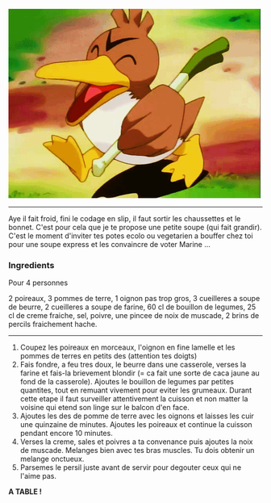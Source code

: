 <markdown>

![Canarticho](images/canarticho.gif)

---

Aye il fait froid, fini le codage en slip, il faut sortir les chaussettes et le bonnet. C'est pour cela que je te propose une petite soupe (qui fait grandir). C'est le moment d'inviter tes potes ecolo ou vegetarien a bouffer chez toi pour une soupe express et les convaincre de voter Marine ...

### Ingredients

Pour 4 personnes

2 poireaux, 3 pommes de terre, 1 oignon pas trop gros, 3 cueilleres a soupe de beurre, 2 cueilleres a soupe de farine, 60 cl de bouillon de legumes, 25 cl de creme fraiche, sel, poivre, une pincee de noix de muscade, 2 brins de percils fraichement hache.

---

1. Coupez les poireaux en morceaux, l'oignon en fine lamelle et les pommes de terres en petits des (attention tes doigts)
2. Fais fondre, a feu tres doux, le beurre dans une casserole, verses la farine et fais-la brievement blondir (= ca fait une sorte de caca jaune au fond de la casserole). Ajoutes le bouillon de legumes par petites quantites, tout en remuant vivement pour eviter les grumeaux. Durant cette etape il faut surveiller attentivement la cuisson et non matter la voisine qui etend son linge sur le balcon d'en face.
3. Ajoutes les des de pomme de terre avec les oignons et laisses les cuir une quinzaine de minutes. Ajoutes les poireaux et continue la cuisson pendant encore 10 minutes.
4. Verses la creme, sales et poivres a ta convenance puis ajoutes la noix de muscade. Melanges bien avec tes bras muscles. Tu dois obtenir un melange onctueux.
5. Parsemes le persil juste avant de servir pour degouter ceux qui ne l'aime pas.

**A TABLE !**
</markdown>